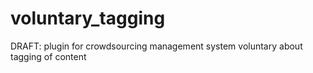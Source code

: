 # voluntary_tagging
DRAFT: plugin for crowdsourcing management system voluntary about tagging of content
